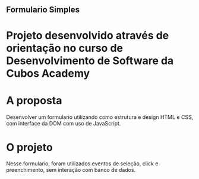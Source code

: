 ## Formulario Simples

# Projeto desenvolvido através de orientação no curso de Desenvolvimento de Software da Cubos Academy

# A proposta
  Desenvolver um formulario utilizando como estrutura e design HTML e CSS, com interface da DOM com uso de JavaScript.
  
# O projeto
  Nesse formulario, foram utilizados eventos de seleção, click e preenchimento, sem interação com banco de dados.
  
